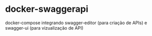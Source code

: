 # docker-swaggerapi
docker-compose integrando swagger-editor (para criação de APIs) e swagger-ui (para vizualização de API)
